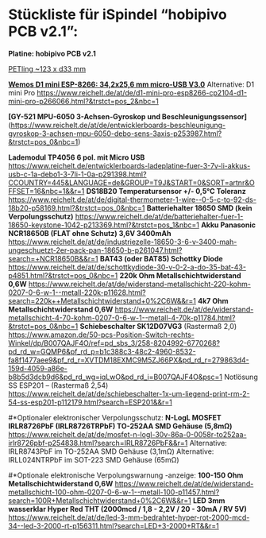# Stückliste für iSpindel “hobipivo PCB v2.1”:

**Platine: hobipivo PCB v2.1** 

[PETling ~123 x d33 mm](https://www.ebay.de/itm/132379354446?hash=item1ed26ca54e:g:0LkAAOSwe-FU4GqL)

[**Wemos D1 mini ESP-8266: 34,2x25,6 mm micro-USB V3.0**](https://www.amazon.de/dp/B08BTYHJM1/)
	Alternative: D1 mini Pro
https://www.reichelt.de/at/de/d1-mini-pro-esp8266-cp2104-d1-mini-pro-p266066.html?&trstct=pos_2&nbc=1

**[GY-521 MPU-6050 3-Achsen-Gyroskop und Beschleunigungssensor]**(https://www.reichelt.de/at/de/entwicklerboards-beschleunigung-gyroskop-3-achsen-mpu-6050-debo-sens-3axis-p253987.html?&trstct=pos_0&nbc=1)

**Lademodul TP4056 6 pol. mit Micro USB**
https://www.reichelt.de/entwicklerboards-ladeplatine-fuer-3-7v-li-akkus-usb-c-1a-debo1-3-7li-1-0a-p291398.html?CCOUNTRY=445&LANGUAGE=de&GROUP=T9J&START=0&SORT=artnr&OFFSET=16&nbc=1&&r=1
**DS18B20 Temperatursensor +/- 0,5°C Toleranz**
https://www.reichelt.de/at/de/digital-thermometer-1-wire--0-5-c-to-92-ds-18b20-p58169.html?&trstct=pos_0&nbc=1
**Batteriehalter 18650 SMD (kein Verpolungsschutz)**
https://www.reichelt.de/at/de/batteriehalter-fuer-1-18650-keystone-1042-p213369.html?&trstct=pos_1&nbc=1
**Akku Panasonic NCR18650B (FLAT ohne Schutz) 3,6V 3400mAh**
https://www.reichelt.de/at/de/industriezelle-18650-3-6-v-3400-mah-ungeschuetzt-2er-pack-pan-18650-b-p261047.html?search=+NCR18650B&&r=1
**BAT43 (oder BAT85) Schottky Diode**
https://www.reichelt.de/at/de/schottkydiode-30-v-0-2-a-do-35-bat-43-p4851.html?&trstct=pos_0&nbc=1
**220k Ohm Metallschichtwiderstand 0,6W**
https://www.reichelt.de/at/de/widerstand-metallschicht-220-kohm-0207-0-6-w-1--metall-220k-p11628.html?search=220k++Metallschichtwiderstand+0%2C6W&&r=1
**4k7 Ohm Metallschichtwiderstand 0,6W**
https://www.reichelt.de/at/de/widerstand-metallschicht-4-70-kohm-0207-0-6-w-1--metall-4-70k-p11784.html?&trstct=pos_0&nbc=1
**Schiebeschalter SK12D07VG3** (Rastermaß 2,0)
https://www.amazon.de/50-pcs-Position-Switch-rechts-Winkel/dp/B007QAJF4O/ref=pd_sbs_3/258-8204992-6770268?pd_rd_w=GQMP6&pf_rd_p=b1c388c3-48c2-4960-8532-fa8f1477aee9&pf_rd_r=XVTDM18EXMC9M5ZJ66PX&pd_rd_r=279863d4-159d-4059-a86e-b8b5d3dcb9d6&pd_rd_wg=iqLwO&pd_rd_i=B007QAJF4O&psc=1
Notlösung SS ESP201 – (Rastermaß 2,54)
https://www.reichelt.de/at/de/schiebeschalter-1x-um-liegend-print-rm-2-54-ss-esp201-p112179.html?search=ESP201&&r=1

#*Optionaler elektronischer Verpolungsschutz:
**N-LogL MOSFET IRLR8726PbF (IRLR8726TRPbF) TO-252AA SMD Gehäuse (5,8mΩ)**
https://www.reichelt.de/at/de/mosfet-n-logl-30v-86a-0-0058r-to252aa-irlr8726pbf-p254838.html?search=IRLR8726PbF&&r=1
Alternative: IRLR8743PbF im TO-252AA SMD Gehäuse (3,1mΩ)
Alternative: IRLL024NTRPbF im SOT-223 SMD Gehäuse (65mΩ)


#*Optionale elektronische Verpolungswarnung -anzeige:
**100-150 Ohm Metallschichtwiderstand 0,6W**
https://www.reichelt.de/at/de/widerstand-metallschicht-100-ohm-0207-0-6-w-1--metall-100-p11457.html?search=100R+Metallschichtwiderstand+0%2C6W&&r=1
**LED 3mm wasserklar Hyper Red THT (2000mcd / 1,8 - 2,2V / 20 - 30mA / RV 5V)**
https://www.reichelt.de/at/de/led-3-mm-bedrahtet-hyper-rot-2000-mcd-34--led-3-2000-rt-p156311.html?search=LED+3-2000+RT&&r=1
